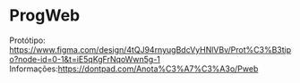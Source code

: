 # ProgWeb
Protótipo: https://www.figma.com/design/4tQJ94rnyugBdcVyHNlVBv/Prot%C3%B3tipo?node-id=0-1&t=iE5qKgFrNqoWwn5g-1
Informações:https://dontpad.com/Anota%C3%A7%C3%A3o/Pweb
